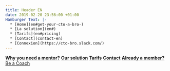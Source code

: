 ```yaml
---
title: Header EN
date: 2019-02-20 23:56:00 +01:00
Hamburger Text: |-
  * [Home](en#get-your-cto-a-bro-)
  * [La solution](en#)
  * [Tarifs](en#pricing)
  * [Contact](contact-en)
  * [Connexion](https://cto-bro.slack.com/)
---
```


__[Why you need a mentor?](en#)__ __[Our solution](en#)__ __[Tarifs](en#pricing)__ __[Contact](contact-en)__ __[Already a member?](https://cto-bro.slack.com/)__ 
<a href="coach-en">Be a Coach</a>